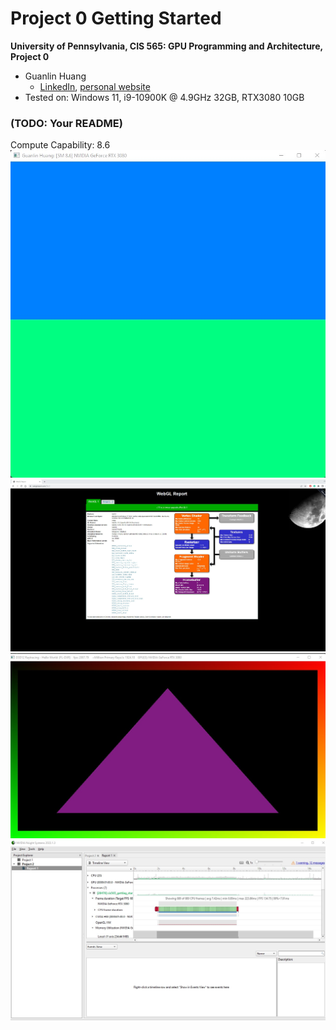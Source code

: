 Project 0 Getting Started
====================

**University of Pennsylvania, CIS 565: GPU Programming and Architecture, Project 0**

* Guanlin Huang
  * [LinkedIn](https://www.linkedin.com/in/guanlin-huang-4406668502/), [personal website](virulentkid.github.io/personal_web/index.html)
* Tested on: Windows 11, i9-10900K @ 4.9GHz 32GB, RTX3080 10GB

### (TODO: Your README)

Compute Capability: 8.6
![](images/1.jpg)
![](images/2.jpg)
![](images/3.jpg)
![](images/4.jpg)
